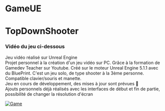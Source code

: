 # GameUE
<h1>TopDownShooter</h1>
<h3>Vidéo du jeu ci-dessous</h3>
Jeu vidéo réalisé sur Unreal Engine </br>
Projet personnel à la création d'un jeu vidéo sur PC. Grâce à la formation de Gamedev Teacher sur Youtube.
Créé sur le moteur Unreal Engine 5.1.1 avec du BluePrint. C'est un jeu solo, de type shooter à la 3ème personne. Compatible clavier/souris et manette. </br>
Jeu en cours de développement, des mises à jour sont prévues 🚧 </br>
Ajouts personnels déjà réalisés avec les interfaces de début et fin de partie, possibilité de changer la résolution d'écran

[![Game](https://img.youtube.com/vi/TJ2mi7FuY3A/0.jpg)](https://www.youtube.com/watch?v=TJ2mi7FuY3A)

